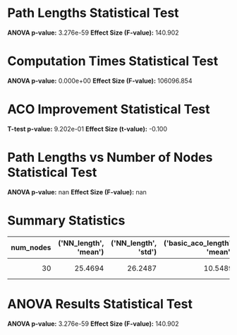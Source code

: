 # Path Lengths Statistical Test

**ANOVA p-value:** 3.276e-59
**Effect Size (F-value):** 140.902

# Computation Times Statistical Test

**ANOVA p-value:** 0.000e+00
**Effect Size (F-value):** 106096.854

# ACO Improvement Statistical Test

**T-test p-value:** 9.202e-01
**Effect Size (t-value):** -0.100

# Path Lengths vs Number of Nodes Statistical Test

**ANOVA p-value:** nan
**Effect Size (F-value):** nan

# Summary Statistics

|   num_nodes |   ('NN_length', 'mean') |   ('NN_length', 'std') |   ('basic_aco_length', 'mean') |   ('basic_aco_length', 'std') |   ('ai_aco_length', 'mean') |   ('ai_aco_length', 'std') |   ('aco_improvement', 'mean') |   ('aco_improvement', 'std') |   ('nn_time', 'mean') |   ('nn_time', 'std') |   ('basic_aco_time', 'mean') |   ('basic_aco_time', 'std') |   ('ai_aco_time', 'mean') |   ('ai_aco_time', 'std') |
|------------:|------------------------:|-----------------------:|-------------------------------:|------------------------------:|----------------------------:|---------------------------:|------------------------------:|-----------------------------:|----------------------:|---------------------:|-----------------------------:|----------------------------:|--------------------------:|-------------------------:|
|          30 |                 25.4694 |                26.2487 |                        10.5489 |                       21.0968 |                      10.643 |                    20.8806 |                      -2.88682 |                      10.7819 |           0.000113927 |          2.43468e-05 |                     0.870662 |                   0.0617627 |                  0.978717 |                0.0657653 |

# ANOVA Results Statistical Test

**ANOVA p-value:** 3.276e-59
**Effect Size (F-value):** 140.902

